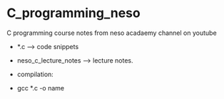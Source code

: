 # C_programming_neso
C programming course notes from neso acadaemy channel on youtube
* *.c --> code snippets
* neso_c_lecture_notes --> lecture notes.

* compilation:
- gcc *.c -o name
